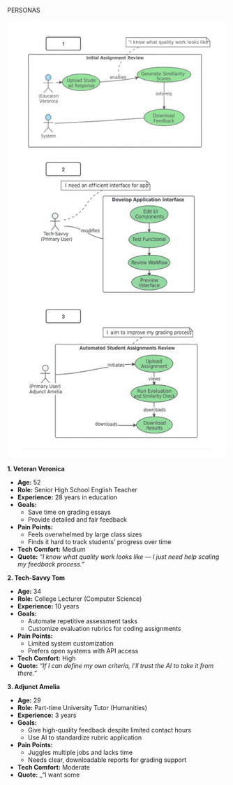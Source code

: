 PERSONAS

![AAIE Context Diagram](../product-diagram/persona_diagramv.1.png)


**1\. Veteran Veronica**

- **Age:** 52
- **Role:** Senior High School English Teacher
- **Experience:** 28 years in education
- **Goals:**
  - Save time on grading essays
  - Provide detailed and fair feedback
- **Pain Points:**
  - Feels overwhelmed by large class sizes
  - Finds it hard to track students’ progress over time
- **Tech Comfort:** Medium
- **Quote:** _“I know what quality work looks like — I just need help scaling my feedback process.”_

**2\. Tech-Savvy Tom**

- **Age:** 34
- **Role:** College Lecturer (Computer Science)
- **Experience:** 10 years
- **Goals:**
  - Automate repetitive assessment tasks
  - Customize evaluation rubrics for coding assignments
- **Pain Points:**
  - Limited system customization
  - Prefers open systems with API access
- **Tech Comfort:** High
- **Quote:** _“If I can define my own criteria, I’ll trust the AI to take it from there.”_

**3\. Adjunct Amelia**

- **Age:** 29
- **Role:** Part-time University Tutor (Humanities)
- **Experience:** 3 years
- **Goals:**
  - Give high-quality feedback despite limited contact hours
  - Use AI to standardize rubric application
- **Pain Points:**
  - Juggles multiple jobs and lacks time
  - Needs clear, downloadable reports for grading support
- **Tech Comfort:** Moderate
- **Quote:** _“I want some

